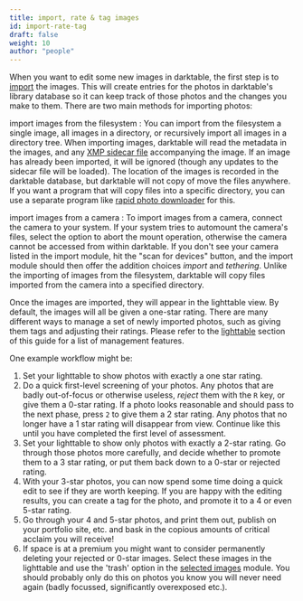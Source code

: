 ```yaml
---
title: import, rate & tag images
id: import-rate-tag
draft: false
weight: 10
author: "people"
---
```


When you want to edit some new images in darktable, the first step is to [import](../../module-reference/utility-modules/lighttable/import.md) the images. This will create entries for the photos in darktable's library database so it can keep track of those photos and the changes you make to them. There are two main methods for importing photos:

import images from the filesystem
: You can import from the filesystem a single image, all images in a directory, or recursively import all images in a directory tree. When importing images, darktable will read the metadata in the images, and any [XMP sidecar file](../../overview/sidecar-files/_index.md) accompanying the image. If an image has already been imported, it will be ignored (though any updates to the sidecar file will be loaded). The location of the images is recorded in the darktable database, but darktable will not copy of move the files anywhere. If you want a program that will copy files into a specific directory, you can use a separate program like [rapid photo downloader](https://damonlynch.net/rapid/) for this.

import images from a camera
: To import images from a camera, connect the camera to your system. If your system tries to automount the camera's files, select the option to abort the mount operation, otherwise the camera cannot be accessed from within darktable. If you don't see your camera listed in the import module, hit the "scan for devices" button, and the import module should then offer the addition choices _import_ and _tethering_. Unlike the importing of images from the filesystem, darktable will copy files imported from the camera into a specified directory.

Once the images are imported, they will appear in the lighttable view. By default, the images will all be given a one-star rating. There are many different ways to manage a set of newly imported photos, such as giving them tags and adjusting their ratings. Please refer to the [lighttable](../../lighttable/_index.md) section of this guide for a list of management features.

One example workflow might be:
1. Set your lighttable to show photos with exactly a one star rating.
2. Do a quick first-level screening of your photos. Any photos that are badly out-of-focus or otherwise useless, _reject_ them with the `R` key, or give them a 0-star rating. If a photo looks reasonable and should pass to the next phase, press `2` to give them a 2 star rating. Any photos that no longer have a 1 star rating will disappear from view. Continue like this until you have completed the first level of assessment.
3. Set your lighttable to show only photos with exactly a 2-star rating. Go through those photos more carefully, and decide whether to promote them to a 3 star rating, or put them back down to a 0-star or rejected rating.
4. With your 3-star photos, you can now spend some time doing a quick edit to see if they are worth keeping. If you are happy with the editing results, you can create a tag for the photo, and promote it to a 4 or even 5-star rating.
5. Go through your 4 and 5-star photos, and print them out, publish on your portfolio site, etc. and bask in the copious amounts of critical acclaim you will receive! 
6. If space is at a premium you might want to consider permanently deleting your rejected or 0-star images. Select these images in the lighttable and use the 'trash' option in the [selected images](../../module-reference/utility-modules/lighttable/selected-image.md) module. You should probably only do this on photos you know you will never need again (badly focussed, significantly overexposed etc.).

